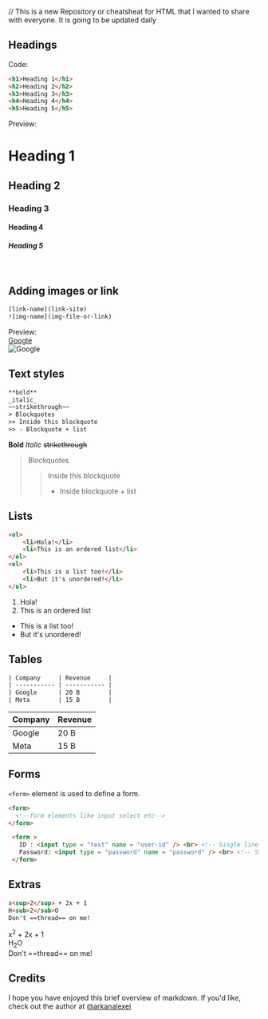 // This is a new Repository or cheatsheat for HTML that I wanted to share with everyone. It is going to be updated daily
## Headings
Code:
```html
<h1>Heading 1</h1>
<h2>Heading 2</h2>
<h3>Heading 3</h3>
<h4>Heading 4</h4>
<h5>Heading 5</h5>
```
Preview:
<h1>Heading 1</h1>
<h2>Heading 2</h2>
<h3>Heading 3</h3>
<h4>Heading 4</h4>
<h5>Heading 5</h5>
<br>

## Adding images or link
```html
[link-name](link-site)
![img-name](img-file-or-link)
```
Preview:<br>
[Google](google.com)<br>
![Google](https://upload.wikimedia.org/wikipedia/commons/thumb/2/2f/Google_2015_logo.svg/1200px-Google_2015_logo.svg.png)

## Text styles
```html
**bold**
_italic_
~~strikethrough~~
> Blockquotes
>> Inside this blockquote
>> - Blockquote + list
```
**Bold**
_Italic_
~~strikethrough~~

> Blockquotes
>> Inside this blockquote
>> - Inside blockquote + list

## Lists
```html
<ol>
    <li>Hola!</li>
    <li>This is an ordered list</li>
</ol>
<ul>
    <li>This is a list too!</li>
    <li>But it's unordered!</li>
</ul>
```
<ol>
    <li>Hola!</li>
    <li>This is an ordered list</li>
</ol>
<ul>
    <li>This is a list too!</li>
    <li>But it's unordered!</li>
</ul>

## Tables
```html
| Company     | Revenue     |
| ----------- | ----------- |
| Google      | 20 B        |
| Meta        | 15 B        |
```
| Company     | Revenue     |
| ----------- | ----------- |
| Google      | 20 B        |
| Meta        | 15 B        |


## Forms

`<form>` element is used to define a form.

```html
<form>
  <!--form elements like input select etc-->
</form>
```

```html
 <form >
   ID : <input type = "text" name = "user-id" /> <br> <!-- Single line text input-->
   Password: <input type = "password" name = "password" /> <br> <!-- Single line password input-->
 </form>
```


## Extras
```html
x<sup>2</sup> + 2x + 1
H<sub>2</sub>O
Don't ==thread== on me!
```
x<sup>2</sup> + 2x + 1 <br>
H<sub>2</sub>O <br>
Don't ==thread== on me!

## Credits
I hope you have enjoyed this brief overview of markdown. If you'd like, check out the author at [@arkanalexei](https://github.com/arkanalexei)
